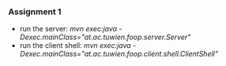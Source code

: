 ### Assignment 1

* run the server: _mvn exec:java -Dexec.mainClass="at.ac.tuwien.foop.server.Server"_
* run the client shell: _mvn exec:java -Dexec.mainClass="at.ac.tuwien.foop.client.shell.ClientShell"_

